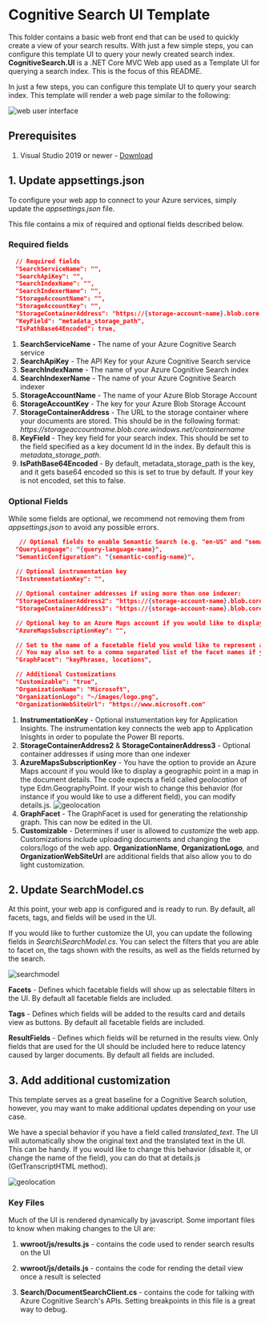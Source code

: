 # Cognitive Search UI Template
This folder contains a basic web front end that can be used to quickly create a view of your search results.  With just a few simple steps, you can configure this template UI to query your newly created search index. **CognitiveSearch.UI** is a .NET Core MVC Web app used as a Template UI for querying a search index. This is the focus of this README.

In just a few steps, you can configure this template UI to query your search index. This template will render a web page similar to the following:

![web user interface](../images/WebUI.jpg)

## Prerequisites

1. Visual Studio 2019 or newer - [Download](https://visualstudio.microsoft.com/downloads/)

## 1. Update appsettings.json

To configure your web app to connect to your Azure services, simply update the *appsettings.json* file.

This file contains a mix of required and optional fields described below.

### Required fields

```json
  // Required fields
  "SearchServiceName": "",
  "SearchApiKey": "",
  "SearchIndexName": "",
  "SearchIndexerName": "",
  "StorageAccountName": "",
  "StorageAccountKey": "",
  "StorageContainerAddress": "https://{storage-account-name}.blob.core.windows.net/{container-name}",
  "KeyField": "metadata_storage_path",
  "IsPathBase64Encoded": true,
```

1. **SearchServiceName** - The name of your Azure Cognitive Search service
2. **SearchApiKey** - The API Key for your Azure Cognitive Search service
3. **SearchIndexName** - The name of your Azure Cognitive Search index
4. **SearchIndexerName** - The name of your Azure Cognitive Search indexer
5. **StorageAccountName** - The name of your Azure Blob Storage Account
6. **StorageAccountKey** - The key for your Azure Blob Storage Account
7. **StorageContainerAddress** - The URL to the storage container where your documents are stored. This should be in the following format: *https://*storageaccountname*.blob.core.windows.net/*containername**
8. **KeyField** - They key field for your search index. This should be set to the field specified as a key document Id in the index. By default this is *metadata_storage_path*.
9. **IsPathBase64Encoded** - By default, metadata_storage_path is the key, and it gets base64 encoded so this is set to true by default. If your key is not encoded, set this to false.

### Optional Fields

While some fields are optional, we recommend not removing them from *appsettings.json* to avoid any possible errors.

```json
   // Optional fields to enable Semantic Search (e.g. "en-US" and "semantic-config")
  "QueryLanguage": "{query-language-name}",
  "SemanticConfiguration": "{semantic-config-name}",
  
  // Optional instrumentation key
  "InstrumentationKey": "",

  // Optional container addresses if using more than one indexer:
  "StorageContainerAddress2": "https://{storage-account-name}.blob.core.windows.net/{container-name}",
  "StorageContainerAddress3": "https://{storage-account-name}.blob.core.windows.net/{container-name}",

  // Optional key to an Azure Maps account if you would like to display the geoLocation field in a map
  "AzureMapsSubscriptionKey": "",

  // Set to the name of a facetable field you would like to represent as a graph.
  // You may also set to a comma separated list of the facet names if you would like more than one facet type on the graph.
  "GraphFacet": "keyPhrases, locations",

  // Additional Customizations
  "Customizable": "true",
  "OrganizationName": "Microsoft",
  "OrganizationLogo": "~/images/logo.png",
  "OrganizationWebSiteUrl": "https://www.microsoft.com"

```

1. **InstrumentationKey** - Optional instumentation key for Application Insights. The instrumentation key connects the web app to Application Inisghts in order to populate the Power BI reports.
2. **StorageContainerAddress2** & **StorageContainerAddress3** - Optional container addresses if using more than one indexer
3. **AzureMapsSubscriptionKey** - You have the option to provide an Azure Maps account if you would like to display a geographic point in a map in the document details. The code expects a field called *geolocation* of type Edm.GeographyPoint. If your wish to change this behavior (for instance if you would like to use a different field), you can modify details.js.
![geolocation](../images/geolocation.png)
4. **GraphFacet** - The GraphFacet is used for generating the relationship graph. This can now be edited in the UI.
5. **Customizable** - Determines if user is allowed to *customize* the web app. Customizations include uploading documents and changing the colors/logo of the web app. **OrganizationName**,  **OrganizationLogo**, and **OrganizationWebSiteUrl** are additional fields that also allow you to do light customization.

## 2. Update SearchModel.cs

At this point, your web app is configured and is ready to run. By default, all facets, tags, and fields will be used in the UI.

If you would like to further customize the UI, you can update the following fields in *Search\SearchModel.cs*. You can select the filters that you are able to facet on, the tags shown with the results, as well as the fields returned by the search.

![searchmodel](../images/SearchModel.png)

**Facets** - Defines which facetable fields will show up as selectable filters in the UI. By default all facetable fields are included.

**Tags** - Defines which fields will be added to the results card and details view as buttons. By default all facetable fields are included.

**ResultFields** - Defines which fields will be returned in the results view. Only fields that are used for the UI should be included here to reduce latency caused by larger documents. By default all fields are included.

## 3. Add additional customization

This template serves as a great baseline for a Cognitive Search solution, however, you may want to make additional updates depending on your use case.

We have a special behavior if you have a field called *translated_text*. The UI will automatically show the original text and the translated text in the UI. This can be handy. If you would like to change this behavior (disable it, or change the name of the field), you can do that at details.js (GetTranscriptHTML method).

![geolocation](../images/translated.png)

### Key Files

Much of the UI is rendered dynamically by javascript. Some important files to know when making changes to the UI are:

1. **wwroot/js/results.js** - contains the code used to render search results on the UI

2. **wwroot/js/details.js** - contains the code for rending the detail view once a result is selected

3. **Search/DocumentSearchClient.cs** - contains the code for talking with Azure Cognitive Search's APIs. Setting breakpoints in this file is a great way to debug.
